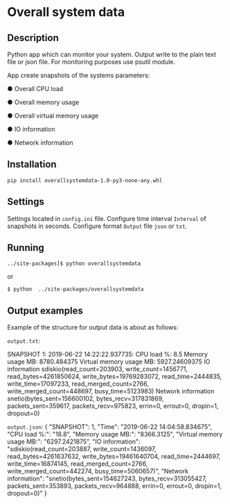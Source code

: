 # Overall system data

## Description

Python app which can monitor your system. Output write to the plain text file or json file. For monitoring purposes use ​psutil​ module.

App create snapshots of the systems parameters: 

● Overall CPU load 

● Overall memory usage 

● Overall virtual memory usage 

● IO information 

● Network information 

## Installation

`pip install overallsystemdata-1.0-py3-none-any.whl`

## Settings

Settings located in `config.ini` file.
Configure time interval `Interval` of snapshots in seconds.
Configure format `Output` file `json` or `txt`.  

## Running

`../site-packages]$ python overallsystemdata`

or

`$ python  ../site-packages/overallsystemdata`

## Output examples

Example of the structure for output data is about as follows: 

`output.txt`:

SNAPSHOT 1: 2019-06-22 14:22:22.937735: CPU load %: 8.5 Memory usage MB: 8780.484375 Virtual memory usage MB: 5927.24609375 IO information sdiskio(read_count=203903, write_count=1456771, read_bytes=4261850624, write_bytes=19769283072, read_time=2444835, write_time=17097233, read_merged_count=2766, write_merged_count=448697, busy_time=5123983) Network information snetio(bytes_sent=156600102, bytes_recv=317831869, packets_sent=359617, packets_recv=975823, errin=0, errout=0, dropin=1, dropout=0)

`output.json`:
{
    "SNAPSHOT": 1,
    "Time": "2019-06-22 14:04:58.834675",
    "CPU load %:": "18.8",
    "Memory usage MB:": "8366.3125",
    "Virtual memory usage MB:": "6297.2421875",
    "IO information": "sdiskio(read_count=203887, write_count=1436097, read_bytes=4261637632, write_bytes=19461640704, read_time=2444697, write_time=16874145, read_merged_count=2766, write_merged_count=442274, busy_time=5060657)",
    "Network information": "snetio(bytes_sent=154627243, bytes_recv=313055427, packets_sent=353893, packets_recv=964888, errin=0, errout=0, dropin=1, dropout=0)"
}
 
